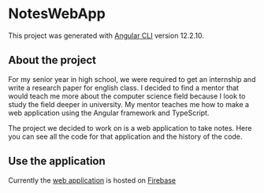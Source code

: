 # NotesWebApp

This project was generated with [Angular CLI](https://github.com/angular/angular-cli) version 12.2.10.

## About the project

For my senior year in high school, we were required to get an internship and write a research paper for english class. I decided to find a mentor that would teach me more about the computer science field because I look to study the field deeper in university. My mentor teaches me how to make a web application using the Angular framework and TypeScript. 

The project we decided to work on is a web application to take notes. Here you can see all the code for that application and the history of the code.

## Use the application

Currently the [web application](https://noteswebapp-1c059.firebaseapp.com) is hosted on [Firebase](https://firebase.google.com/)